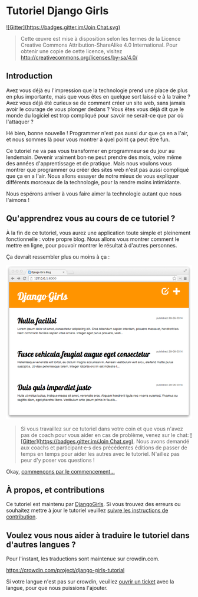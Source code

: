 # Tutoriel Django Girls

[![Gitter](https://badges.gitter.im/Join Chat.svg)](https://gitter.im/DjangoGirls/tutorial?utm_source=badge&utm_medium=badge&utm_campaign=pr-badge&utm_content=badge)

> Cette œuvre est mise à disposition selon les termes de la Licence Creative Commons Attribution-ShareAlike 4.0 International. Pour obtenir une copie de cette licence, visitez http://creativecommons.org/licenses/by-sa/4.0/

## Introduction

Avez vous déjà eu l'impression que la technologie prend une place de plus en plus importante, mais que vous êtes en quelque sort laissé·e à la traîne ? Avez vous déjà été curieux·se de comment créer un site web, sans jamais avoir le courage de vous plonger dedans ? Vous êtes vous déjà dit que le monde du logiciel est trop compliqué pour savoir ne serait-ce que par où l'attaquer ?

Hé bien, bonne nouvelle ! Programmer n'est pas aussi dur que ça en a l'air, et nous sommes là pour vous montrer à quel point ça peut être fun.

Ce tutoriel ne va pas vous transformer en programmeur·se du jour au lendemain. Devenir vraiment bon·ne peut prendre des mois, voire même des années d'apprentissage et de pratique. Mais nous voulons vous montrer que programmer ou créer des sites web n'est pas aussi compliqué que ça en a l'air. Nous allons essayer de notre mieux de vous expliquer différents morceaux de la technologie, pour la rendre moins intimidante.

Nous espérons arriver à vous faire aimer la technologie autant que nous l'aimons !

## Qu'apprendrez vous au cours de ce tutoriel ?

À la fin de ce tutoriel, vous aurez une application toute simple et pleinement fonctionnelle : votre propre blog. Nous allons vous montrer comment le mettre en ligne, pour pouvoir montrer le résultat à d'autres personnes.

Ça devrait ressembler plus ou moins à ça :

![Figure 0.1][2]

 [2]: images/application.png

> Si vous travaillez sur ce tutoriel dans votre coin et que vous n'avez pas de coach pour vous aider en cas de problème, venez sur le chat: [![Gitter](https://badges.gitter.im/Join Chat.svg)](https://gitter.im/DjangoGirls/tutorial?utm_source=badge&utm_medium=badge&utm_campaign=pr-badge&utm_content=badge). Nous avons demandé aux coachs et participant·e·s des précédentes éditions de passer de temps en temps pour aider les autres avec le tutoriel. N'aillez pas peur d'y poser vos questions !

Okay, [commençons par le commencement...][3]

 [3]: how_internet_works/README.md

## À propos, et contributions

Ce tutoriel est maintenu par [DjangoGirls][4]. Si vous trouvez des erreurs ou souhaitez mettre à jour le tutoriel veuillez [suivre les instructions de contribution][5].

 [4]: http://djangogirls.org/
 [5]: https://github.com/DjangoGirls/tutorial/blob/master/CONTRIBUTING.md

## Voulez vous nous aider à traduire le tutoriel dans d'autres langues ?

Pour l'instant, les traductions sont maintenue sur crowdin.com.

https://crowdin.com/project/django-girls-tutorial

Si votre langue n'est pas sur crowdin, veuillez [ouvrir un ticket][6] avec la langue, pour que nous puissions l'ajouter.

 [6]: https://github.com/DjangoGirls/tutorial/issues/new
